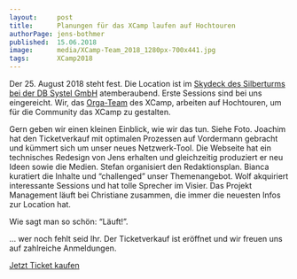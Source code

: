 ```yaml
---
layout:     post
title:      Planungen für das XCamp laufen auf Hochtouren
authorPage: jens-bothmer
published:  15.06.2018
image:      media/XCamp-Team_2018_1280px-700x441.jpg
tags:       XCamp2018
---
```


Der 25. August 2018 steht fest. Die Location ist im 
[Skydeck des Silberturms bei der DB Systel GmbH](https://skydeck.deutschebahn.com/) atemberaubend. 
Erste Sessions sind bei uns eingereicht. Wir, das [Orga-Team](https://xcamp.co/barcamp-for-agile-management/ueber/) 
des XCamp, arbeiten auf Hochtouren, um für die Community das XCamp zu gestalten.

Gern geben wir einen kleinen Einblick, wie wir das tun. Siehe Foto. Joachim hat den Ticketverkauf mit optimalen 
Prozessen auf Vordermann gebracht und kümmert sich um unser neues Netzwerk-Tool. Die Webseite hat ein technisches 
Redesign von Jens erhalten und gleichzeitig produziert er neu Ideen sowie die Medien. Stefan organisiert den 
Redaktionsplan. Bianca kuratiert die Inhalte und “challenged” unser Themenangebot. Wolf akquiriert interessante 
Sessions und hat tolle Sprecher im Visier. Das Projekt Management läuft bei Christiane zusammen, die immer die neuesten 
Infos zur Location hat.

Wie sagt man so schön: “Läuft!”.

… wer noch fehlt seid Ihr. Der Ticketverkauf ist eröffnet und wir freuen uns auf zahlreiche Anmeldungen.

<a class="button turquoise big" target="_self" href="tickets">Jetzt Ticket kaufen</a>
